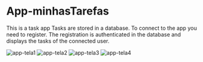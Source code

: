 # App-minhasTarefas

This is a task app
Tasks are stored in a database. To connect to the app you need to register. The registration is authenticated in the database and displays the tasks of the connected user.

![app-tela1](https://github.com/felipesllopes/App-minhasTarefas/assets/99768939/12ed7b1f-fafb-4632-b1f8-9f64ccd58468)
![app-tela2](https://github.com/felipesllopes/App-minhasTarefas/assets/99768939/42a3f8a5-31c2-4057-b65d-987fcfda4e94)
![app-tela3](https://github.com/felipesllopes/App-minhasTarefas/assets/99768939/c07a0bed-df8c-490c-aa11-f988b21097ff)
![app-tela4](https://github.com/felipesllopes/App-minhasTarefas/assets/99768939/f907afbf-db56-47ff-9ae5-0bd6d0cedcc4)

